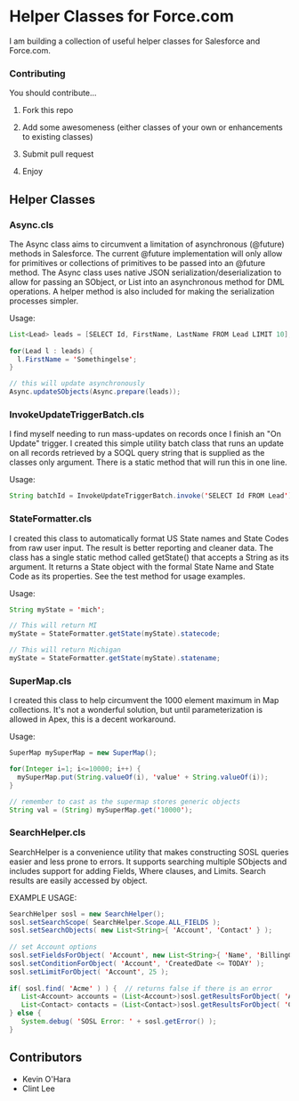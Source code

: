 # Helper Classes for Force.com
  
I am building a collection of useful helper classes for Salesforce and Force.com.

### Contributing

You should contribute...

1. Fork this repo

2. Add some awesomeness (either classes of your own or enhancements to existing classes)

3. Submit pull request

4. Enjoy

## Helper Classes

### Async.cls

The Async class aims to circumvent a limitation of asynchronous (@future) methods in Salesforce. The current @future implementation will only allow for primitives or collections of primitives to be passed into an @future method. The Async class uses native JSON serialization/deserialization to allow for passing an SObject, or List<SObject> into an asynchronous method for DML operations. A helper method is also included for making the serialization processes simpler.

Usage:

```java
List<Lead> leads = [SELECT Id, FirstName, LastName FROM Lead LIMIT 10];
  
for(Lead l : leads) {
  l.FirstName = 'Somethingelse';
}

// this will update asynchronously
Async.updateSObjects(Async.prepare(leads));
```

### InvokeUpdateTriggerBatch.cls 

I find myself needing to run mass-updates on records once I finish an "On Update" trigger. I created this simple utility batch class that runs an update on all records retrieved by a SOQL query string that is supplied as the classes only argument. There is a static method that will run this in one line.

Usage:

```java
String batchId = InvokeUpdateTriggerBatch.invoke('SELECT Id FROM Lead');
```

### StateFormatter.cls

I created this class to automatically format US State names and State Codes from raw user input. The result is better reporting and cleaner data. The class has a single static method called getState() that accepts a String as its argument. It returns a State object with the formal State Name and State Code as its properties. See the test method for usage examples.

Usage:

```java
String myState = 'mich';

// This will return MI
myState = StateFormatter.getState(myState).statecode;

// This will return Michigan
myState = StateFormatter.getState(myState).statename;
```
  
### SuperMap.cls
  
I created this class to help circumvent the 1000 element maximum in Map collections.  It's not a wonderful solution, but until parameterization is allowed in Apex, this is a decent workaround.

Usage:

```java
SuperMap mySuperMap = new SuperMap();

for(Integer i=1; i<=10000; i++) {
  mySuperMap.put(String.valueOf(i), 'value' + String.valueOf(i));
}

// remember to cast as the supermap stores generic objects
String val = (String) mySuperMap.get('10000');
```  

### SearchHelper.cls

SearchHelper is a convenience utility that makes constructing SOSL
queries easier and less prone to errors.  It supports searching multiple 
SObjects and includes support for adding Fields, Where clauses, and Limits.
Search results are easily accessed by object.

EXAMPLE USAGE:

```java
SearchHelper sosl = new SearchHelper();
sosl.setSearchScope( SearchHelper.Scope.ALL_FIELDS );
sosl.setSearchObjects( new List<String>{ 'Account', 'Contact' } );
  
// set Account options
sosl.setFieldsForObject( 'Account', new List<String>{ 'Name', 'BillingCity', 'Phone' } );
sosl.setConditionForObject( 'Account', 'CreatedDate <= TODAY' );
sosl.setLimitForObject( 'Account', 25 );
 
if( sosl.find( 'Acme' ) ) {  // returns false if there is an error
   List<Account> accounts = (List<Account>)sosl.getResultsForObject( 'Account' );
   List<Contact> contacts = (List<Contact>)sosl.getResultsForObject( 'Contact' );
} else {
   System.debug( 'SOSL Error: ' + sosl.getError() );
}
```

## Contributors

- Kevin O'Hara
- Clint Lee
